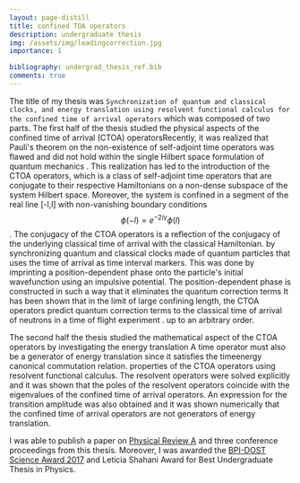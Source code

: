 ```yaml
---
layout: page-distill
title: confined TOA operators
description: undergraduate thesis
img: /assets/img/leadingcorrection.jpg
importance: 1

bibliography: undergrad_thesis_ref.bib
comments: true
---
```


The title of my thesis was `Synchronization of quantum and classical clocks, and energy translation using resolvent functional calculus for the confined time of arrival operators` which was composed of two parts. The first half of the thesis studied the physical aspects of the confined time of arrival (CTOA) operators<d-footnote>Recently, it was realized that Pauli's theorem on the non-existence of self-adjoint time operators was flawed and did not hold within the single Hilbert space formulation of quantum mechanics <sup><d-cite key="galapon2002pauli,galapon2002self"></d-cite></sup>. This realization has led to the introduction of the CTOA operators, which is a class of self-adjoint time operators that are conjugate to their respective Hamiltonians on a non-dense subspace of the system Hilbert space. Moreover, the system is confined in a segment of the real line [-l,l] with non-vanishing boundary conditions $$ \phi(-l)=e^{-2i\gamma}\phi(l) $$. The conjugacy of the CTOA operators is a reflection of the conjugacy of the underlying classical time of arrival with the classical Hamiltonian. </d-footnote> by synchronizing quantum and classical clocks made of quantum particles that uses the time of arrival as time interval markers. This was done by imprinting a position-dependent phase onto the particle's initial wavefunction using an impulsive potential. The position-dependent phase is constructed in such a way that it eliminates the quantum correction terms <d-footnote>It has been shown that in the limit of large confining length, the CTOA operators predict quantum correction terms to the classical time of arrival of neutrons in a time of flight experiment <sup><d-cite key="galapon2009quantum"></d-cite></sup>.</d-footnote> up to an arbitrary order. 

The second half the thesis studied the mathematical aspect of the CTOA operators by investigating the energy translation <d-footnote>A time operator must also be a generator of energy translation since it satisfies the timeenergy canonical commutation relation.</d-footnote> properties of the CTOA operators using resolvent functional calculus. The resolvent operators were solved explicitly and it was shown that the poles of the resolvent operators coincide with the eigenvalues of the confined time of arrival operators. An expression for the transition amplitude was also obtained and it was shown numerically that the confined time of arrival operators are not generators of energy translation.  

I was able to publish a paper on [Physical Review A](https://journals.aps.org/pra/abstract/10.1103/PhysRevA.94.032123) and three conference proceedings from this thesis. Moreover, I was awarded the [BPI-DOST Science Award 2017](https://www.up.edu.ph/up-diliman-students-acclaimed-in-bpi-dost-science-awards-2017/) and Leticia Shahani Award for Best Undergraduate Thesis in Physics.

<!-- It has been the consensus that there exists no self-adjoint time operator for generally semibounded Hamiltonian of quantum systems due to Pauli’s theorem <sup><d-cite key="pauli"></d-cite></sup>. This negative conclusion has also been shared by Allcock in his trilogy of papers on the time of arrival, i.e. one cannot find a time of arrival distribution for the free particle <sup><d-cite key="allcock1969timea"></d-cite><d-cite key="allcock1969timeb"></d-cite><d-cite key="allcock1969timec"></d-cite></sup>. The pessimistic conclusion of Pauli on the existence of a time operator has lead succeeding researchers to construct time  operators with a compromise - either give up self-adjointness or conjugacy to the Hamiltonian but not both .  -->

<!-- Construction of time operators that are self-adjoint but not conjugate to the Hamiltonian has been advocated in Refs. <d-cite key="delgado1997arrival"></d-cite> and <d-cite key="grot1996time"></d-cite>. However, in recent years, it has been the consensus that time operators are necessarily conjugate to the system Hamiltonian but are positive operator valued measurements (POVM) that transform covariantly under time translations <sup><d-cite key="srinivas1981time,busch1990energy,busch1997operational,egusquiza1999free,toller1999localization,busch1995afraid,giannitrapani1997positive,busch1994time,atmanspacher1998positive"></d-cite></sup>. By treating time as a POVM-observable this implies that the postulates of standard quantum mechanics must be modified. The closest, however, to an ideal classical arrival-time distribution for a free quantum particle using the standard quantum formalism extended with the POVM theory was proposed by Kijowski <sup><d-cite key="kijowski1974time"></d-cite></sup>.  -->
